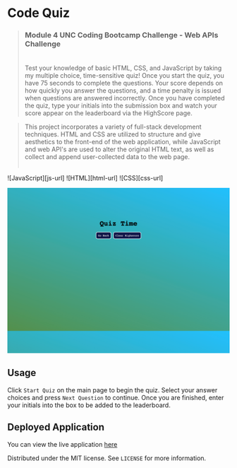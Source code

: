 # Code Quiz
>### Module 4 UNC Coding Bootcamp Challenge - Web APIs Challenge <br><br>
>  Test your knowledge of basic HTML, CSS, and JavaScript by taking my multiple choice, time-sensitive quiz! Once you start the quiz, you have 75 seconds to complete the questions. Your score depends on how quickly you answer the questions, and a time penalty is issued when questions are answered incorrectly. Once you have completed the quiz, type your initials into the submission box and watch your score appear on the leaderboard via the HighScore page.

> This project incorporates a variety of full-stack development techniques. HTML and CSS are utilized to structure and give aesthetics to the front-end of the web application, while JavaScript and web API's are used to alter the original HTML text, as well as collect and append user-collected data to the web page. <br><br>

![JavaScript][js-url]
![HTML][html-url]
![CSS][css-url]


![Image](assets/images/home.png)


## Usage

Click `Start Quiz` on the main page to begin the quiz. Select your answer choices and press `Next Question` to continue. Once you are finished, enter your initials into the box to be added to the leaderboard.

## Deployed Application
You can view the live application
[here]()


Distributed under the MIT license. See ``LICENSE`` for more information.

